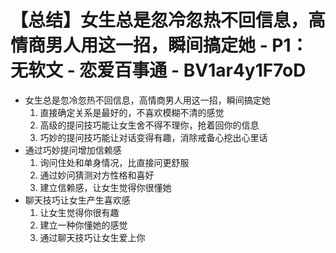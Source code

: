 # 【总结】女生总是忽冷忽热不回信息，高情商男人用这一招，瞬间搞定她 - P1：无软文 - 恋爱百事通 - BV1ar4y1F7oD

-   女生总是忽冷忽热不回信息，高情商男人用这一招，瞬间搞定她
    1.  直接确定关系是最好的，不喜欢模糊不清的感觉
    2.  高级的提问技巧能让女生舍不得不理你，抢着回你的信息
    3.  巧妙的提问技巧能让对话变得有趣，消除戒备心挖出心里话
-   通过巧妙提问增加信赖感
    1.  询问住处和单身情况，比直接问更舒服
    2.  通过妙问猜测对方性格和喜好
    3.  建立信赖感，让女生觉得你很懂她
-   聊天技巧让女生产生喜欢感
    1.  让女生觉得你很有趣
    2.  建立一种你懂她的感觉
    3.  通过聊天技巧让女生爱上你